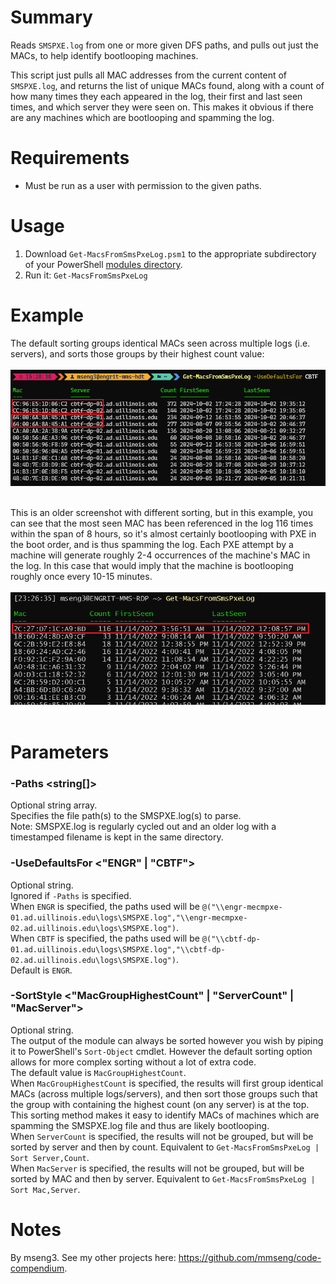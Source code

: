 # Summary
Reads `SMSPXE.log` from one or more given DFS paths, and pulls out just the MACs, to help identify bootlooping machines.  

This script just pulls all MAC addresses from the current content of `SMSPXE.log`, and returns the list of unique MACs found, along with a count of how many times they each appeared in the log, their first and last seen times, and which server they were seen on. This makes it obvious if there are any machines which are bootlooping and spamming the log.  

# Requirements
- Must be run as a user with permission to the given paths.

# Usage
1. Download `Get-MacsFromSmsPxeLog.psm1` to the appropriate subdirectory of your PowerShell [modules directory](https://github.com/engrit-illinois/how-to-install-a-custom-powershell-module).
2. Run it: `Get-MacsFromSmsPxeLog `  

# Example
The default sorting groups identical MACs seen across multiple logs (i.e. servers), and sorts those groups by their highest count value:  
<br />
<img src=".\Get-MacsFromSmsPxeLog_example1b.png" />
<br />
<br />

This is an older screenshot with different sorting, but in this example, you can see that the most seen MAC has been referenced in the log 116 times within the span of 8 hours, so it's almost certainly bootlooping with PXE in the boot order, and is thus spamming the log. Each PXE attempt by a machine will generate roughly 2-4 occurrences of the machine's MAC in the log. In this case that would imply that the machine is bootlooping roughly once every 10-15 minutes.  
<br />
<img src=".\Get-MacsFromSmsPxeLog_example2b.png" />
<br />
<br />

# Parameters

### -Paths \<string[]\>
Optional string array.  
Specifies the file path(s) to the SMSPXE.log(s) to parse.  
Note: SMSPXE.log is regularly cycled out and an older log with a timestamped filename is kept in the same directory.  

### -UseDefaultsFor \<"ENGR" | "CBTF"\>
Optional string.  
Ignored if `-Paths` is specified.  
When `ENGR` is specified, the paths used will be `@("\\engr-mecmpxe-01.ad.uillinois.edu\logs\SMSPXE.log","\\engr-mecmpxe-02.ad.uillinois.edu\logs\SMSPXE.log")`.  
When `CBTF` is specified, the paths used will be `@("\\cbtf-dp-01.ad.uillinois.edu\logs\SMSPXE.log","\\cbtf-dp-02.ad.uillinois.edu\logs\SMSPXE.log")`.  
Default is `ENGR`.  

### -SortStyle \<"MacGroupHighestCount" | "ServerCount" | "MacServer"\>
Optional string.  
The output of the module can always be sorted however you wish by piping it to PowerShell's `Sort-Object` cmdlet. However the default sorting option allows for more complex sorting without a lot of extra code.  
The default value is `MacGroupHighestCount`.  
When `MacGroupHighestCount` is specified, the results will first group identical MACs (across multiple logs/servers), and then sort those groups such that the group with containing the highest count (on any server) is at the top. This sorting method makes it easy to identify MACs of machines which are spamming the SMSPXE.log file and thus are likely bootlooping.  
When `ServerCount` is specified, the results will not be grouped, but will be sorted by server and then by count. Equivalent to `Get-MacsFromSmsPxeLog | Sort Server,Count`.  
When `MacServer` is specified, the results will not be grouped, but will be sorted by MAC and then by server. Equivalent to `Get-MacsFromSmsPxeLog | Sort Mac,Server`.  

# Notes
By mseng3. See my other projects here: https://github.com/mmseng/code-compendium.
